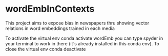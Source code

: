 # wordEmbInContexts

This project aims to expose bias in newspapers thru showing vector relations in word embeddings trained in each media


To activate the virtual env
conda activate wordEmb
you can type spyder in your terminal to work in there (it´s already installed in this conda env). To close the virtual env
conda deactivate
